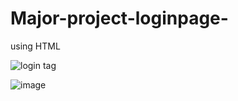 # Major-project-loginpage-
using HTML

![login tag](https://github.com/MeghamshAvuti/Major-project-loginpage-/assets/113839062/90a15c24-bbec-430f-96a9-821a27177bfb)


![image](https://github.com/MeghamshAvuti/Major-project-loginpage-/assets/113839062/1bbd6218-8316-4b97-8e56-a5bc7dd82b2a)
